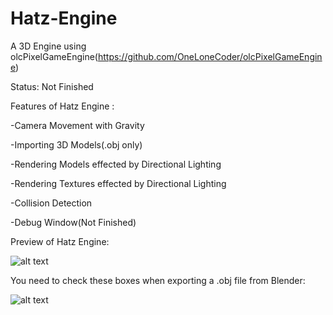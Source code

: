 # Hatz-Engine
A 3D Engine using olcPixelGameEngine(https://github.com/OneLoneCoder/olcPixelGameEngine)

Status: Not Finished
 
 
 
 
Features of Hatz Engine :

-Camera Movement with Gravity

-Importing 3D Models(.obj only)

-Rendering Models effected by Directional Lighting

-Rendering Textures effected by Directional Lighting

-Collision Detection

-Debug Window(Not Finished)



Preview of Hatz Engine:

![alt text](https://i.imgur.com/a9qsuYB.png)



You need to check these boxes when exporting a .obj file from Blender: 

![alt text](https://i.imgur.com/agKhaWb.png)
